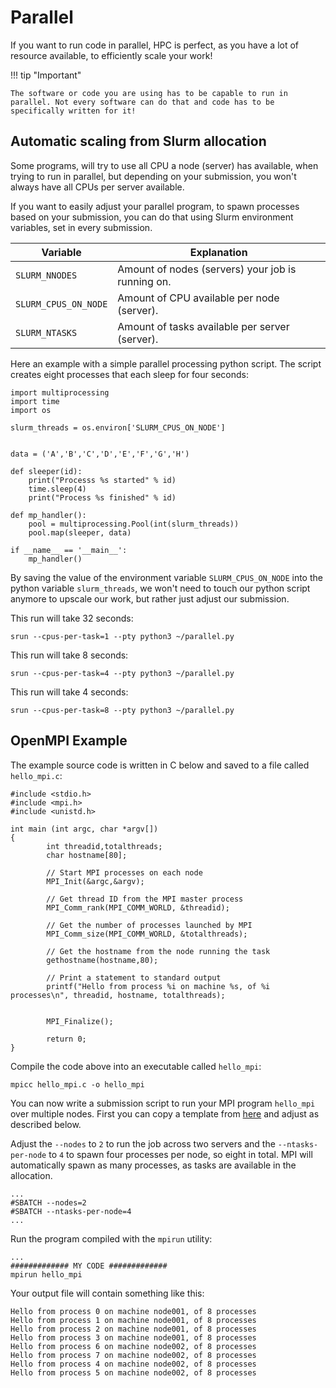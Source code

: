 # Parallel
If you want to run code in parallel, HPC is perfect, as you have a lot of resource available, to efficiently scale your work!

!!! tip "Important"

    The software or code you are using has to be capable to run in parallel. Not every software can do that and code has to be specifically written for it!

## Automatic scaling from Slurm allocation
Some programs, will try to use all CPU a node (server) has available, when trying to run in parallel, but depending on your submission, you won't always have all CPUs per server available.

If you want to easily adjust your parallel program, to spawn processes based on your submission, you can do that using Slurm environment variables, set in every submission.

|Variable|Explanation|
|---|---|
|`SLURM_NNODES`|Amount of nodes (servers) your job is running on.|
|`SLURM_CPUS_ON_NODE`|Amount of CPU available per node (server).|
|`SLURM_NTASKS`|Amount of tasks available per server (server).|

Here an example with a simple parallel processing python script. The script creates eight processes that each sleep for four seconds:

```
import multiprocessing
import time
import os

slurm_threads = os.environ['SLURM_CPUS_ON_NODE']


data = ('A','B','C','D','E','F','G','H')

def sleeper(id):
    print("Processs %s started" % id)
    time.sleep(4)
    print("Process %s finished" % id)

def mp_handler():
    pool = multiprocessing.Pool(int(slurm_threads))
    pool.map(sleeper, data)

if __name__ == '__main__':
    mp_handler()
```

By saving the value of the environment variable `SLURM_CPUS_ON_NODE` into the python variable `slurm_threads`, we won't need to touch our python script anymore to upscale our work, but rather just adjust our submission. 

This run will take 32 seconds:

```
srun --cpus-per-task=1 --pty python3 ~/parallel.py
```

This run will take 8 seconds:

```
srun --cpus-per-task=4 --pty python3 ~/parallel.py
```

This run will take 4 seconds:

```
srun --cpus-per-task=8 --pty python3 ~/parallel.py
```


## OpenMPI Example
The example source code is written in C below and saved to a file called `hello_mpi.c`:

```
#include <stdio.h>
#include <mpi.h>
#include <unistd.h>

int main (int argc, char *argv[])
{
        int threadid,totalthreads;
        char hostname[80];

        // Start MPI processes on each node
        MPI_Init(&argc,&argv);

        // Get thread ID from the MPI master process
        MPI_Comm_rank(MPI_COMM_WORLD, &threadid);

        // Get the number of processes launched by MPI
        MPI_Comm_size(MPI_COMM_WORLD, &totalthreads);

        // Get the hostname from the node running the task
        gethostname(hostname,80);

        // Print a statement to standard output
        printf("Hello from process %i on machine %s, of %i processes\n", threadid, hostname, totalthreads);


        MPI_Finalize();

        return 0;
}
```

Compile the code above into an executable called `hello_mpi`:

```
mpicc hello_mpi.c -o hello_mpi
```

You can now write a submission script to run your MPI program `hello_mpi` over multiple nodes. First you can copy a template from [here](../references/submission-script-templates.md) and adjust as described below.

Adjust the `--nodes` to `2` to run the job across two servers and the `--ntasks-per-node` to `4` to spawn four processes per node, so eight in total. MPI will automatically spawn as many processes, as tasks are available in the allocation.

```
...
#SBATCH --nodes=2
#SBATCH --ntasks-per-node=4
...
```

Run the program compiled with the `mpirun` utility:
```
...
############# MY CODE #############
mpirun hello_mpi
```

Your output file will contain something like this:

```
Hello from process 0 on machine node001, of 8 processes
Hello from process 1 on machine node001, of 8 processes
Hello from process 2 on machine node001, of 8 processes
Hello from process 3 on machine node001, of 8 processes
Hello from process 6 on machine node002, of 8 processes
Hello from process 7 on machine node002, of 8 processes
Hello from process 4 on machine node002, of 8 processes
Hello from process 5 on machine node002, of 8 processes
```